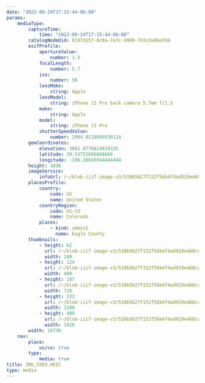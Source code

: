 ```yaml
---
date: "2022-09-24T17:15:44-06:00"
params:
    mediaType:
        captureTime:
            time: "2022-09-24T17:15:44-06:00"
        catalogNodeUid: 0197d157-8c0a-7e7c-9909-7d3cda96e394
        exifProfile:
            apertureValue:
                number: 1.5
            focalLength:
                number: 5.7
            iso:
                number: 50
            lensMake:
                string: Apple
            lensModel:
                string: iPhone 13 Pro back camera 5.7mm f/1.5
            make:
                string: Apple
            model:
                string: iPhone 13 Pro
            shutterSpeedValue:
                number: 2994.0119899530114
        geoCoordinates:
            elevation: 3601.8776824034335
            latitude: 39.53751666666666
            longitude: -106.26016944444444
        height: 3836
        imageService:
            infoUrl: /~/blob-iiif-image-v3/510b5627f152f56b4f4ad919e468cedd8aaf39747ecf392f3959db9c86c17ac0/info.json
        placesProfile:
            country:
                code: US
                name: United States
            countryRegion:
                code: US-CO
                name: Colorado
            places:
                - kind: admin2
                  name: Eagle County
        thumbnails:
            - height: 62
              url: /~/blob-iiif-image-v3/510b5627f152f56b4f4ad919e468cedd8aaf39747ecf392f3959db9c86c17ac0/full/240%2C62/0/default.jpg
              width: 240
            - height: 124
              url: /~/blob-iiif-image-v3/510b5627f152f56b4f4ad919e468cedd8aaf39747ecf392f3959db9c86c17ac0/full/480%2C124/0/default.jpg
              width: 480
            - height: 187
              url: /~/blob-iiif-image-v3/510b5627f152f56b4f4ad919e468cedd8aaf39747ecf392f3959db9c86c17ac0/full/720%2C187/0/default.jpg
              width: 720
            - height: 333
              url: /~/blob-iiif-image-v3/510b5627f152f56b4f4ad919e468cedd8aaf39747ecf392f3959db9c86c17ac0/full/1280%2C333/0/default.jpg
              width: 1280
            - height: 499
              url: /~/blob-iiif-image-v3/510b5627f152f56b4f4ad919e468cedd8aaf39747ecf392f3959db9c86c17ac0/full/1920%2C499/0/default.jpg
              width: 1920
        width: 14736
    nav:
        place:
            us/co: true
        type:
            media: true
title: IMG_5503.HEIC
type: media
---
```

